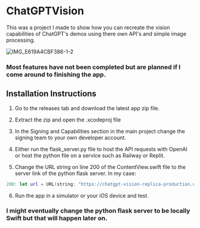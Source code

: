 # ChatGPTVision

This was a project I made to show how you can recreate the vision capabilities of ChatGPT's demos using there own API's and simple image processing.

![IMG_E619A4CBF386-1-2](https://github.com/user-attachments/assets/97271651-bda8-466a-8d15-e875061120e9)

### Most features have not been completed but are planned if I come around to finishing the app.

## Installation Instructions
1. Go to the releases tab and download the latest app zip file.
2. Extract the zip and open the .xcodeproj file
3. In the Signing and Capabilities section in the main project change the signing team to your own developer account.

4. Either run the flask_server.py file to host the API requests with OpenAI or host the python file on a service such as Railway or Replit.
5. Change the URL string on line 200 of the ContentView.swift file to the server link of the python flask server. In my case:
```swift
200: let url = URL(string: "https://chatgpt-vision-replica-production.up.railway.app/process")!
```
6. Run the app in a simulator or your iOS device and test.

### I might eventually change the python flask server to be locally Swift but that will happen later on.

